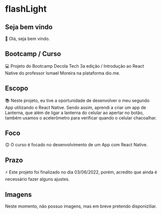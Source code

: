 # flashLight

## Seja bem vindo

👋 Olá, seja bem vindo.

## Bootcamp / Curso

💻 Projeto do Bootcamp Decola Tech 3a edição / Introdução ao React Native do professor Ismael Moreira na plataforma dio.me.

## Escopo

📚 Neste projeto, eu tive a oportunidade de desenvolver o meu segundo App utilizando o React Native. Sendo assim, aprendi a criar um app de Lanterna, que 
além de ligar a lanterna do celular ao apertar no botão, também usamos o acelerômetro para verificar quando o celular chacoalhar.

## Foco

😊 O curso é focado no desenvolvimento de um App com React Native.

## Prazo

⚡ Este projeto foi finalizado no dia 03/06/2022, porém, acredito que ainda é necessário fazer alguns ajustes.

## Imagens

Neste momento, não possuo imagens, mas em breve pretendo disponiziliar.
